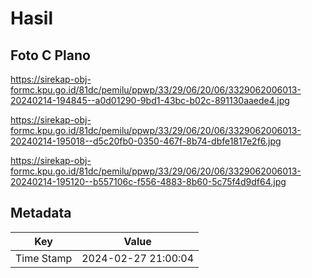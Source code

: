 # Hasil

## Foto C Plano

https://sirekap-obj-formc.kpu.go.id/81dc/pemilu/ppwp/33/29/06/20/06/3329062006013-20240214-194845--a0d01290-9bd1-43bc-b02c-891130aaede4.jpg

https://sirekap-obj-formc.kpu.go.id/81dc/pemilu/ppwp/33/29/06/20/06/3329062006013-20240214-195018--d5c20fb0-0350-467f-8b74-dbfe1817e2f6.jpg

https://sirekap-obj-formc.kpu.go.id/81dc/pemilu/ppwp/33/29/06/20/06/3329062006013-20240214-195120--b557106c-f556-4883-8b60-5c75f4d9df64.jpg


## Metadata

| Key        | Value               |
| ---------- | ------------------- |
| Time Stamp | 2024-02-27 21:00:04 |



